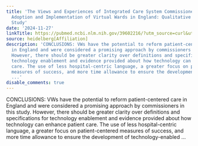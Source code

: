 ```yaml
---
title: 'The Views and Experiences of Integrated Care System Commissioners About the
  Adoption and Implementation of Virtual Wards in England: Qualitative Exploration
  Study'
date: '2024-11-27'
linkTitle: https://pubmed.ncbi.nlm.nih.gov/39602216/?utm_source=curl&utm_medium=rss&utm_campaign=pubmed-2&utm_content=1FakS-2QOkCT8HsMOQP1bCRQ4YzyumYOmxmF0moLsQ3dFB1E9V&fc=20220326224207&ff=20241127173247&v=2.18.0.post9+e462414
source: heidelberg[Affiliation]
description: 'CONCLUSIONS: VWs have the potential to reform patient-centered care
  in England and were considered a promising approach by commissioners in this study.
  However, there should be greater clarity over definitions and specifications for
  technology enablement and evidence provided about how technology can enhance patient
  care. The use of less hospital-centric language, a greater focus on patient-centered
  measures of success, and more time allowance to ensure the development of technology-enabled
  ...'
disable_comments: true
---
```

CONCLUSIONS: VWs have the potential to reform patient-centered care in England and were considered a promising approach by commissioners in this study. However, there should be greater clarity over definitions and specifications for technology enablement and evidence provided about how technology can enhance patient care. The use of less hospital-centric language, a greater focus on patient-centered measures of success, and more time allowance to ensure the development of technology-enabled ...